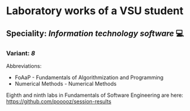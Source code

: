 # Laboratory works of a VSU student
## Speciality: ***Information technology software*** :computer:
### Variant: ***8***

Abbreviations:  
- FoAaP - Fundamentals of Algorithmization and Programming  
- Numerical Methods - Numerical Methods

Eighth and ninth labs in Fundamentals of Software Engineering are here: https://github.com/pooooz/session-results
